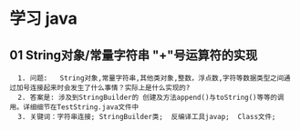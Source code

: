 # 学习 java

## 01 String对象/常量字符串 "+"号运算符的实现
      1. 问题:   String对象,常量字符串,其他类对象,整数，浮点数,字符等数据类型之间通过加号连接起来时会发生了什么事情？实际上是什么实现的? 
      2. 答案是: 涉及到StringBuilder的 创建及方法append()与toString()等等的调用。详细细节在TestString.java文件中
      3. 关键词：字符串连接; StringBuilder类;  反编译工具javap;  Class文件;
